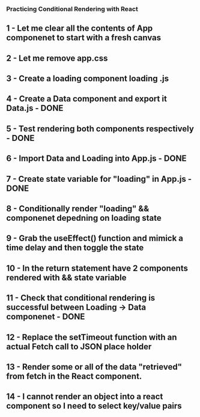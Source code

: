 ### Practicing Conditional Rendering with React

## 1 - Let me clear all the contents of App componenet to start with a fresh canvas

## 2 - Let me remove app.css

## 3 - Create a loading component loading .js

## 4 - Create a Data component and export it Data.js - DONE

## 5 - Test rendering both components respectively - DONE

## 6 - Import Data and Loading into App.js - DONE

## 7 - Create state variable for "loading" in App.js - DONE

## 8 - Conditionally render "loading" && componenet depedning on loading state

## 9 - Grab the useEffect() function and mimick a time delay and then toggle the state

## 10 - In the return statement have 2 components rendered with && state variable

## 11 - Check that conditional rendering is successful between Loading -> Data componenet - DONE

## 12 - Replace the setTimeout function with an actual Fetch call to JSON place holder

## 13 - Render some or all of the data "retrieved" from fetch in the React component.

## 14 - I cannot render an object into a react component so I need to select key/value pairs
